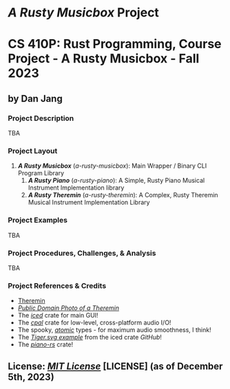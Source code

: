 # *A Rusty Musicbox* Project

# CS 410P: Rust Programming, Course Project - A Rusty Musicbox - Fall 2023

## by Dan Jang

### Project Description

TBA

### Project Layout

1. ***A Rusty Musicbox*** (*a-rusty-musicbox*): Main Wrapper / Binary CLI Program Library
   1. ***A Rusty Piano*** (*a-rusty-piano*): A Simple, Rusty Piano Musical Instrument Implementation library
   2. ***A Rusty Theremin*** (*a-rusty-theremin*): A Complex, Rusty Theremin Musical Instrument Implementation Library

### Project Examples

TBA

### Project Procedures, Challenges, & Analysis

TBA

### Project References & Credits

* [Theremin](https://en.wikipedia.org/wiki/Theremin)
* *[Public Domain Photo of a Theremin](http://www.publicdomainfiles.com/show_file.php?id=13533906018538)*
* The *[iced](https://docs.rs/iced/0.10.0/iced/)* crate for main GUI!
* The *[cpal](https://docs.rs/crate/cpal/latest/features)* crate for low-level, cross-platform audio I/O!
* The spooky, *[atomic](https://doc.rust-lang.org/std/sync/atomic/)* types - for maximum audio smoothness, I think!
* The *[Tiger.svg example](https://github.com/iced-rs/iced/tree/master/examples/svg)* from the iced crate *GitHub*!
* The *[piano-rs](https://github.com/ritiek/piano-rs)* crate!


## License: *[MIT License](https://opensource.org/license/mit//)* [LICENSE] (as of December 5th, 2023)
